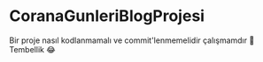 # CoranaGunleriBlogProjesi

Bir proje nasıl kodlanmamalı ve commit'lenmemelidir çalışmamdır :rofl: Tembellik :joy:

